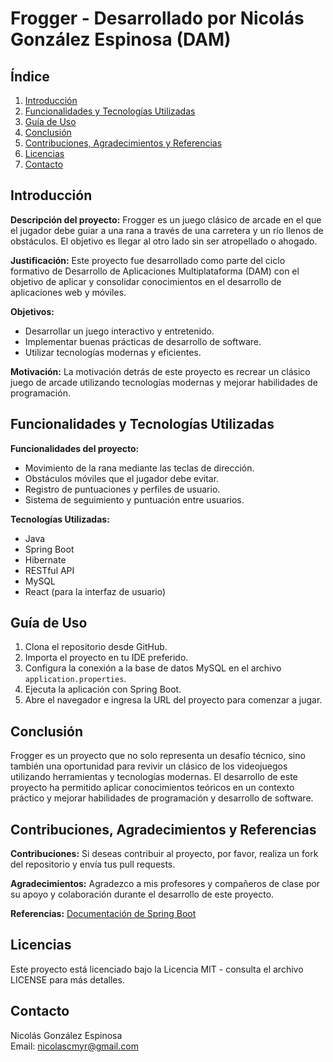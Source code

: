 # Frogger - Desarrollado por Nicolás González Espinosa (DAM)

## Índice
1. [Introducción](#introducción)
2. [Funcionalidades y Tecnologías Utilizadas](#funcionalidades-y-tecnologías-utilizadas)
3. [Guía de Uso](#guía-de-uso)
4. [Conclusión](#conclusión)
5. [Contribuciones, Agradecimientos y Referencias](#contribuciones-agradecimientos-y-referencias)
6. [Licencias](#licencias)
7. [Contacto](#contacto)

## Introducción
**Descripción del proyecto:** Frogger es un juego clásico de arcade en el que el jugador debe guiar a una rana a través de una carretera y un río llenos de obstáculos. El objetivo es llegar al otro lado sin ser atropellado o ahogado.

**Justificación:** Este proyecto fue desarrollado como parte del ciclo formativo de Desarrollo de Aplicaciones Multiplataforma (DAM) con el objetivo de aplicar y consolidar conocimientos en el desarrollo de aplicaciones web y móviles.

**Objetivos:**
- Desarrollar un juego interactivo y entretenido.
- Implementar buenas prácticas de desarrollo de software.
- Utilizar tecnologías modernas y eficientes.

**Motivación:** La motivación detrás de este proyecto es recrear un clásico juego de arcade utilizando tecnologías modernas y mejorar habilidades de programación.

## Funcionalidades y Tecnologías Utilizadas
**Funcionalidades del proyecto:**
- Movimiento de la rana mediante las teclas de dirección.
- Obstáculos móviles que el jugador debe evitar.
- Registro de puntuaciones y perfiles de usuario.
- Sistema de seguimiento y puntuación entre usuarios.

**Tecnologías Utilizadas:**
- Java
- Spring Boot
- Hibernate
- RESTful API
- MySQL
- React (para la interfaz de usuario)

## Guía de Uso
1. Clona el repositorio desde GitHub.
2. Importa el proyecto en tu IDE preferido.
3. Configura la conexión a la base de datos MySQL en el archivo `application.properties`.
4. Ejecuta la aplicación con Spring Boot.
5. Abre el navegador e ingresa la URL del proyecto para comenzar a jugar.

## Conclusión
Frogger es un proyecto que no solo representa un desafío técnico, sino también una oportunidad para revivir un clásico de los videojuegos utilizando herramientas y tecnologías modernas. El desarrollo de este proyecto ha permitido aplicar conocimientos teóricos en un contexto práctico y mejorar habilidades de programación y desarrollo de software.

## Contribuciones, Agradecimientos y Referencias
**Contribuciones:** Si deseas contribuir al proyecto, por favor, realiza un fork del repositorio y envía tus pull requests.

**Agradecimientos:** Agradezco a mis profesores y compañeros de clase por su apoyo y colaboración durante el desarrollo de este proyecto.

**Referencias:** [Documentación de Spring Boot](https://spring.io/projects/spring-boot)

## Licencias
Este proyecto está licenciado bajo la Licencia MIT - consulta el archivo LICENSE para más detalles.

## Contacto
Nicolás González Espinosa  
Email: [nicolascmyr@gmail.com](mailto:nicolascmyr@gmail.com)
